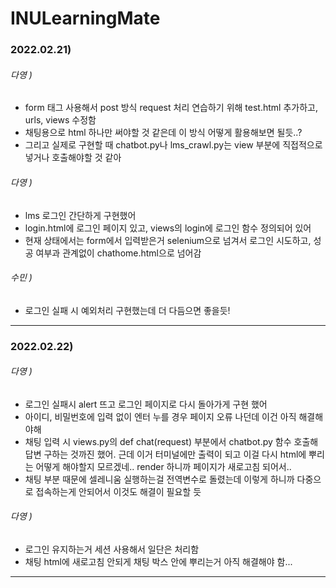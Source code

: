# INULearningMate

### 2022.02.21)<br>

###### 다영 )
* form 태그 사용해서 post 방식 request 처리 연습하기 위해 test.html 추가하고, urls, views 수정함 <br>
* 채팅용으로 html 하나만 써야할 것 같은데 이 방식 어떻게 활용해보면 될듯..?<br>
* 그리고 실제로 구현할 때 chatbot.py나 lms_crawl.py는 view 부분에 직접적으로 넣거나 호출해야할 것 같아<br>


###### 다영 )
* lms 로그인 간단하게 구현했어 
* login.html에 로그인 페이지 있고, views의 login에 로그인 함수 정의되어 있어
* 현재 상태에서는 form에서 입력받은거 selenium으로 넘겨서 로그인 시도하고, 성공 여부과 관계없이 chathome.html으로 넘어감 


###### 수민 )
* 로그인 실패 시 예외처리 구현했는데 더 다듬으면 좋을듯!

------------

### 2022.02.22)<br>

###### 다영 )
* 로그인 실패시 alert 뜨고 로그인 페이지로 다시 돌아가게 구현 했어
* 아이디, 비밀번호에 입력 없이 엔터 누를 경우 페이지 오류 나던데 이건 아직 해결해야해
* 채팅 입력 시 views.py의 def chat(request) 부분에서 chatbot.py 함수 호출해 답변 구하는 것까진 했어. 근데 이거 터미널에만 출력이 되고 이걸 다시 html에 뿌리는 어떻게 해야할지 모르겠네.. render 하니까 페이지가 새로고침 되어서..
* 채팅 부분 때문에 셀레니움 실행하는걸 전역변수로 돌렸는데 이렇게 하니까 다중으로 접속하는게 안되어서 이것도 해결이 필요할 듯<br>

###### 다영 )
* 로그인 유지하는거 세션 사용해서 일단은 처리함
* 채팅 html에 새로고침 안되게 채팅 박스 안에 뿌리는거 아직 해결해야 함...

------------
